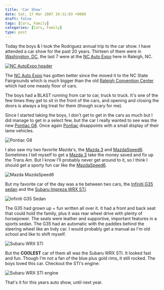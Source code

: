 ```yaml
---
title: 'Car Show'
date: Sat, 17 Mar 2007 19:31:03 +0000
draft: false
tags: [Cars, Family]
categories: [Cars, Family]
type: post
---
```


Today the boys & I took the Rodriguez annual trip to the car show. I have attended a car show for the past 20 years. Thirteen of them were in [Washington, DC](http://www.washingtonautoshow.com/), the last 7 were at the [NC Auto Expo](http://www.ncautoexpo.com/) here in Raleigh, NC.

[![NC AutoExpo header](/img/2007/03/ncautoexpo_header_680x145.jpg)](http://www.ncautoexpo.com/)

The [NC Auto Expo](http://www.ncautoexpo.com/) has gotten better since the moved it to the NC State Fairgrounds which is much bigger than the old [Raleigh Convention Center](http://www.raleighconvention.com/) which had one measly floor of cars.

The boys had a BLAST running from car to car, truck to truck. It's one of the few times they get to sit in the front of the cars, and opening and closing the doors is always a big treat for them (though scary for me).

Since I started taking the boys, I don't get to get in the cars as much but I did manage to get in a select few, but the car I really wanted to see was the new [Pontiac G8](http://www.pontiac.com/g8/). Once again [Pontiac](http://www.pontiac.com) disappoints with a small display of their lame vehicles.

![Pontiac G8](/img/2007/03/pontiac_g81.png)

I also saw my two favorite Mazda's, the [Mazda 3](http://www.mazdausa.com/MusaWeb/displayPage.action?pageParameter=modelsMain&vehicleCode=M3S) and [MazdaSpeed6](http://www.mazdausa.com/MusaWeb/displayPage.action?pageParameter=modelsMain&vehicleCode=MS6). Sometimes I tell myself to get a [Mazda 3](http://www.mazdausa.com/MusaWeb/displayPage.action?pageParameter=modelsMain&vehicleCode=M3S) take the money saved and fix up the Trans Am. But I know I'll probably never get around to it, so I think I should get a sporty fun car like the [MazdaSpeed6](http://www.mazdausa.com/MusaWeb/displayPage.action?pageParameter=modelsMain&vehicleCode=MS6).

![Mazda MazdaSpeed6](/img/2007/03/mazdaspeed6_ext.jpg)

But my favorite car of the day was a tie between two cars, the [Infiniti G35 sedan](http://www.infiniti.com/g_sedan/index.html) and the [Subaru Impreza WRX STI](http://www.subaru.com/shop/overview.jsp?model=IMPREZA&trim=WRX_STI&command=overview).

![Infiniti G35 Sedan](/img/2007/03/g35_sedan.png)

The G35 had grown up + fun written all over it. It had a front and back seat that could hold the family, plus it was rear wheel drive with plenty of horsepower. The seats were leather and supportive, important features in a sports sedan. The G35 had an automatic with the paddles behind the steering wheel like an Indy car. I would probably get a manual as I'm old school and like to shift myself.

![Subaru WRX STI](/img/2007/03/wrx_sti.jpg)

But the **COOLEST** car of them all was the Subaru WRX STI. It looked fast and fun. Though I'm not a fan of the blue plus gold rims, it still rocked. The boys loved this car. Checkout the STI's engine:

![Subaru WRX STI engine](/img/2007/03/wrx_sti_engine.jpg)

That's it for this years auto show, until next year.